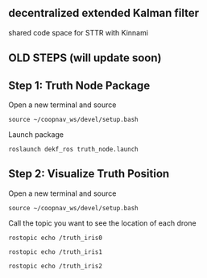 ## decentralized extended Kalman filter
shared code space for STTR with Kinnami

## OLD STEPS (will update soon)
## Step 1: Truth Node Package
Open a new terminal and source 
```
source ~/coopnav_ws/devel/setup.bash
```
Launch package 
```
roslaunch dekf_ros truth_node.launch
```
## Step 2: Visualize Truth Position
Open a new terminal and source 
```
source ~/coopnav_ws/devel/setup.bash
```
Call the topic you want to see the location of each drone
```
rostopic echo /truth_iris0
```
```
rostopic echo /truth_iris1
```
```
rostopic echo /truth_iris2
